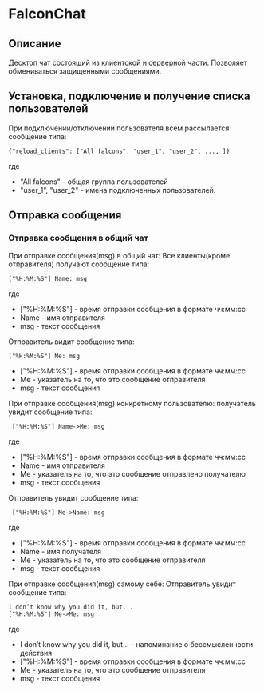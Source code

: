 # FalconChat

## Описание
Десктоп чат состоящий из клиентской и серверной части. Позволяет обмениваться защищенными сообщениями.

## Установка, подключение и получение списка пользователей

При подключении/отключении пользователя всем рассылается сообщение типа:

    {"reload_clients": ["All falcons", "user_1", "user_2", ..., ]}

где
 * "All falcons" - общая группа пользователей
 * "user_1", "user_2" - имена подключенных пользователей.

 ## Отправка сообщения
 
 ### Отправка сообщения в общий чат
 
 При отправке сообщения(msg) в общий чат:
 Все клиенты(кроме отправителя) получают сообщение типа:
 
    ["%H:%M:%S"] Name: msg 
    
 где
 * ["%H:%M:%S"] - время отправки сообщения в формате чч:мм:сс
 * Name - имя отправителя
 * msg - текст сообщения
 
 Отправитель видит сообщение типа:
 
    ["%H:%M:%S"] Me: msg 
    
 * ["%H:%M:%S"] - время отправки сообщения в формате чч:мм:сс
 * Me - указатель на то, что это сообщение отправителя
 * msg - текст сообщения
 
 При отправке сообщения(msg) конкретному пользователю:
 получатель увидит сообщение типа:
 
     ["%H:%M:%S"] Name->Me: msg 
 
 где    
 * ["%H:%M:%S"] - время отправки сообщения в формате чч:мм:сс
 * Name - имя отправителя
 * Me - указатель на то, что это сообщение отправлено получателю
 * msg - текст сообщения
 
 Отправитель увидит сообщение типа:
 
     ["%H:%M:%S"] Me->Name: msg 
 
 где    
 * ["%H:%M:%S"] - время отправки сообщения в формате чч:мм:сс
 * Name - имя получателя
 * Me - указатель на то, что это сообщение отправителя
 * msg - текст сообщения
 
 При отправке сообщения(msg) самому себе:
 Отправитель увидит сообщение типа:
 
    I don’t know why you did it, but...
    ["%H:%M:%S"] Me->Me: msg 
 
 где    
 * I don’t know why you did it, but... - напоминание о бессмысленности действия
 * ["%H:%M:%S"] - время отправки сообщения в формате чч:мм:сс
 * Me - указатель на то, что это сообщение отправителя
 * msg - текст сообщения